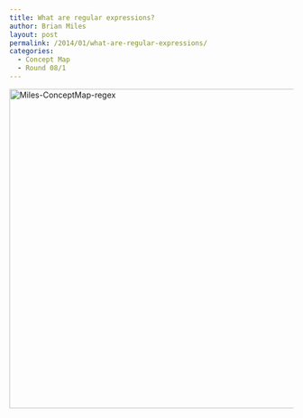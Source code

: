 ```yaml
---
title: What are regular expressions?
author: Brian Miles
layout: post
permalink: /2014/01/what-are-regular-expressions/
categories:
  - Concept Map
  - Round 08/1
---
```

[<img class="alignnone size-large wp-image-5726" alt="Miles-ConceptMap-regex" src="http://teaching.software-carpentry.org/wp-content/uploads/2014/01/IMG_1544-1024x820.png" width="707" height="566" />][1]

 [1]: http://teaching.software-carpentry.org/wp-content/uploads/2014/01/IMG_1544.png